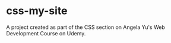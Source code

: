 # css-my-site
A project created as part of the CSS section on Angela Yu's Web Development Course on Udemy.
